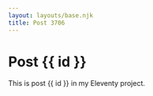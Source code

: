 ```yaml
---
layout: layouts/base.njk
title: Post 3706
---
```


# Post {{ id }}

This is post {{ id }} in my Eleventy project.
